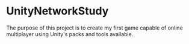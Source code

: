 # UnityNetworkStudy
The purpose of this project is to create my first game capable of online multiplayer using Unity's packs and tools available.
